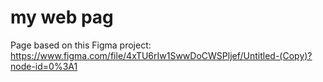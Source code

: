# my web pag

Page based on this Figma project: https://www.figma.com/file/4xTU6rIw1SwwDoCWSPljef/Untitled-(Copy)?node-id=0%3A1
